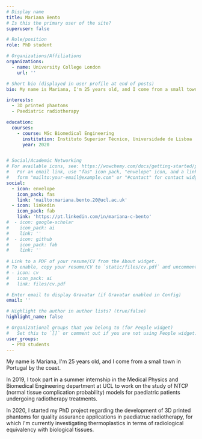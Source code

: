 ```yaml
---
# Display name
title: Mariana Bento
# Is this the primary user of the site?
superuser: false

# Role/position
role: PhD student

# Organizations/Affiliations
organizations:
  - name: University College London
    url: ''

# Short bio (displayed in user profile at end of posts)
bio: My name is Mariana, I'm 25 years old, and I come from a small town in Portugal by the coast. Graduated as a Biomedical Engineer, science, technology, research, innovation and persistence are the keywords defining me as a professional. My PhD research is on developing 3D printed phantoms for quality assurance in paediatric radiotherapy.

interests:
  - 3D printed phantoms
  - Paediatric radiotherapy

education:
  courses:
    - course: MSc Biomedical Engineering
      institution: Instituto Superior Técnico, Universidade de Lisboa
      year: 2020


# Social/Academic Networking
# For available icons, see: https://wowchemy.com/docs/getting-started/page-builder/#icons
#   For an email link, use "fas" icon pack, "envelope" icon, and a link in the
#   form "mailto:your-email@example.com" or "#contact" for contact widget.
social:
  - icon: envelope
    icon_pack: fas
    link: 'mailto:mariana.bento.20@ucl.ac.uk'
  - icon: linkedin
    icon_pack: fab
    link: 'https://pt.linkedin.com/in/mariana-c-bento'
#  - icon: google-scholar
#    icon_pack: ai
#    link: ''
#  - icon: github
#    icon_pack: fab
#    link: ''
    
# Link to a PDF of your resume/CV from the About widget.
# To enable, copy your resume/CV to `static/files/cv.pdf` and uncomment the lines below.
# - icon: cv
#   icon_pack: ai
#   link: files/cv.pdf

# Enter email to display Gravatar (if Gravatar enabled in Config)
email: ''

# Highlight the author in author lists? (true/false)
highlight_name: false

# Organizational groups that you belong to (for People widget)
#   Set this to `[]` or comment out if you are not using People widget.
user_groups:
  - PhD students
---
```


My name is Mariana, I'm 25 years old, and I come from a small town in Portugal by the coast.

In 2019, I took part in a summer internship in the Medical Physics and Biomedical Engineering department at UCL to work on the study of NTCP (normal tissue complication probability) models for paediatric patients undergoing radiotherapy treatments.

In 2020, I started my PhD project regarding the development of 3D printed phantoms for quality assurance applications in paediatruc radiotherapy, for which I'm currently investigating thermoplastics in terms of radiological equivalency with biological tissues.
